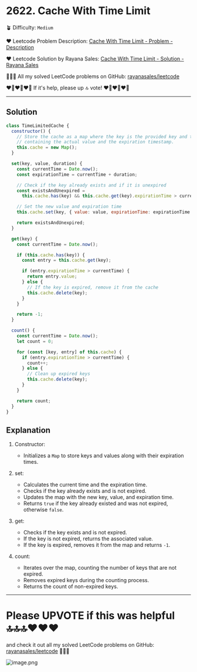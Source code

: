 # 2622. Cache With Time Limit

🪴 Difficulty: `Medium`

❤️ Leetcode Problem Description: [Cache With Time Limit - Problem - Description](https://leetcode.com/problems/cache-with-time-limit/description/)

❤️ Leetcode Solution by Rayana Sales: [Cache With Time Limit - Solution - Rayana Sales](https://leetcode.com/problems/cache-with-time-limit/solutions/5592458/caching-javascript-simple-beginner-friendly/)

💁🏻‍♀️ All my solved LeetCode problems on GitHub: [rayanasales/leetcode](https://github.com/rayanasales/leetcode)

❤️‍🔥❤️‍🔥❤️‍🔥 If it's help, please up 🔝 vote! ❤️‍🔥❤️‍🔥❤️‍🔥

---

## Solution

```Javascript []
class TimeLimitedCache {
  constructor() {
    // Store the cache as a map where the key is the provided key and the value is an object
    // containing the actual value and the expiration timestamp.
    this.cache = new Map();
  }

  set(key, value, duration) {
    const currentTime = Date.now();
    const expirationTime = currentTime + duration;

    // Check if the key already exists and if it is unexpired
    const existsAndUnexpired =
      this.cache.has(key) && this.cache.get(key).expirationTime > currentTime;

    // Set the new value and expiration time
    this.cache.set(key, { value: value, expirationTime: expirationTime });

    return existsAndUnexpired;
  }

  get(key) {
    const currentTime = Date.now();

    if (this.cache.has(key)) {
      const entry = this.cache.get(key);

      if (entry.expirationTime > currentTime) {
        return entry.value;
      } else {
        // If the key is expired, remove it from the cache
        this.cache.delete(key);
      }
    }

    return -1;
  }

  count() {
    const currentTime = Date.now();
    let count = 0;

    for (const [key, entry] of this.cache) {
      if (entry.expirationTime > currentTime) {
        count++;
      } else {
        // Clean up expired keys
        this.cache.delete(key);
      }
    }

    return count;
  }
}
```

## Explanation

1. Constructor:

   - Initializes a `Map` to store keys and values along with their expiration times.

2. set:

   - Calculates the current time and the expiration time.
   - Checks if the key already exists and is not expired.
   - Updates the map with the new key, value, and expiration time.
   - Returns `true` if the key already existed and was not expired, otherwise `false`.

3. get:

   - Checks if the key exists and is not expired.
   - If the key is not expired, returns the associated value.
   - If the key is expired, removes it from the map and returns `-1`.

4. count:
   - Iterates over the map, counting the number of keys that are not expired.
   - Removes expired keys during the counting process.
   - Returns the count of non-expired keys.

---

# Please UPVOTE if this was helpful 🔝🔝🔝❤️❤️❤️

and check it out all my solved LeetCode problems on GitHub: [rayanasales/leetcode](https://github.com/rayanasales/leetcode) 🤙😚🤘

![image.png](https://assets.leetcode.com/users/images/57bce3b1-56e2-4c20-9cdf-b61fef26b93b_1725494158.6252415.png)

